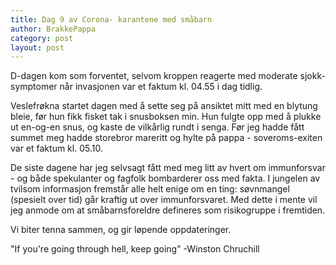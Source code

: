 ```yaml
---
title: Dag 9 av Corona- karantene med småbarn
author: BrakkePappa
category: post
layout: post
---
```


D-dagen kom som forventet, selvom kroppen reagerte med moderate sjokk-symptomer når invasjonen var et faktum kl. 04.55 i dag tidlig. 

Veslefrøkna startet dagen med å sette seg på ansiktet mitt med en blytung bleie, før hun fikk fisket tak i snusboksen min. Hun fulgte opp med å plukke ut en-og-en snus, og kaste de vilkårlig rundt i senga. 
Før jeg hadde fått summet meg hadde storebror mareritt og hylte på pappa - soveroms-exiten var et faktum kl. 05.10. 

De siste dagene har jeg selvsagt fått med meg litt av hvert om immunforsvar - og både spekulanter og fagfolk bombarderer oss med fakta. I jungelen av tvilsom informasjon fremstår alle helt enige om en ting: søvnmangel (spesielt over tid) går kraftig ut over immunforsvaret. Med dette i mente vil jeg anmode om at småbarnsforeldre defineres som risikogruppe i fremtiden. 

Vi biter tenna sammen, og gir løpende oppdateringer. 

"If you're going through hell, keep going" 
-Winston Chruchill
